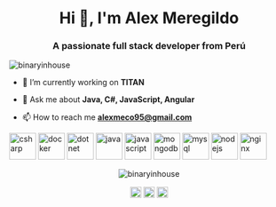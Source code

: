 <h1 align="center">Hi 👋, I'm Alex Meregildo</h1>
<h3 align="center">A passionate full stack developer from Perú</h3>
<p align="left"> <img src="https://komarev.com/ghpvc/?username=binaryinhouse" alt="binaryinhouse" /> </p>

- 🔭 I’m currently working on **TITAN**

- 💬 Ask me about **Java, C#, JavaScript, Angular**

- 📫 How to reach me **alexmeco95@gmail.com**

<p align="left"><img src="https://konpa.github.io/devicon/devicon.git/icons/csharp/csharp-original.svg" alt="csharp" width="48" height="48"/> <img src="https://konpa.github.io/devicon/devicon.git/icons/docker/docker-original-wordmark.svg" alt="docker" width="48" height="48"/> <img src="https://konpa.github.io/devicon/devicon.git/icons/dot-net/dot-net-original-wordmark.svg" alt="dotnet" width="48" height="48"/> <img src="https://konpa.github.io/devicon/devicon.git/icons/java/java-original-wordmark.svg" alt="java" width="48" height="48"/> <img src="https://konpa.github.io/devicon/devicon.git/icons/javascript/javascript-original.svg" alt="javascript" width="48" height="48"/> <img src="https://konpa.github.io/devicon/devicon.git/icons/mongodb/mongodb-original-wordmark.svg" alt="mongodb" width="48" height="48"/> <img src="https://konpa.github.io/devicon/devicon.git/icons/mysql/mysql-original-wordmark.svg" alt="mysql" width="48" height="48"/> <img src="https://konpa.github.io/devicon/devicon.git/icons/nodejs/nodejs-original-wordmark.svg" alt="nodejs" width="48" height="48"/> <img src="https://konpa.github.io/devicon/devicon.git/icons/nginx/nginx-original.svg" alt="nginx" width="48" height="48"/></p><p align="center"> <img src="https://github-readme-stats.vercel.app/api?username=binaryinhouse&show_icons=true" alt="binaryinhouse" /> </p>

<p align="center">
<a href="https://twitter.com/@alex_meregil" target="blank"><img align="center" src="https://cdn.jsdelivr.net/npm/simple-icons@3.0.1/icons/twitter.svg" alt="@alex_meregil" height="20" width="20" /></a>
<a href="https://linkedin.com/in/alex-meregildo-72907673" target="blank"><img align="center" src="https://cdn.jsdelivr.net/npm/simple-icons@3.0.1/icons/linkedin.svg" alt="alex-meregildo-72907673" height="20" width="20" /></a>
<a href="https://stackoverflow.com/users/11537327/alex-meregildo" target="blank"><img align="center" src="https://cdn.jsdelivr.net/npm/simple-icons@3.0.1/icons/stackoverflow.svg" alt="users/11537327/alex-meregildo" height="20" width="20" /></a>
</p>
